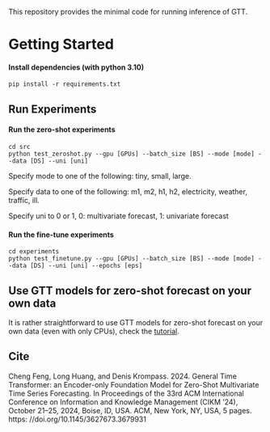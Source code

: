 This repository provides the minimal code for running inference of GTT. 

# Getting Started

#### Install dependencies (with python 3.10) 

```shell
pip install -r requirements.txt
```

## Run Experiments

#### Run the zero-shot experiments

```shell
cd src
python test_zeroshot.py --gpu [GPUs] --batch_size [BS] --mode [mode] --data [DS] --uni [uni]
```
Specify mode to one of the following: tiny, small, large.

Specify data to one of the following: m1, m2, h1, h2, electricity, weather, traffic, ill.

Specify uni to 0 or 1, 0: multivariate forecast, 1: univariate forecast

#### Run the fine-tune experiments

```shell
cd experiments
python test_finetune.py --gpu [GPUs] --batch_size [BS] --mode [mode] --data [DS] --uni [uni] --epochs [eps]
```

## Use GTT models for zero-shot forecast on your own data

It is rather straightforward to use GTT models for zero-shot forecast on your own data (even with only CPUs), check the [tutorial](./tutorial.ipynb).


## Cite
Cheng Feng, Long Huang, and Denis Krompass. 2024. General Time Transformer: an Encoder-only Foundation Model for Zero-Shot Multivariate
Time Series Forecasting. In Proceedings of the 33rd ACM International Conference on Information and Knowledge Management (CIKM ’24), October
21–25, 2024, Boise, ID, USA. ACM, New York, NY, USA, 5 pages. https:
//doi.org/10.1145/3627673.3679931
